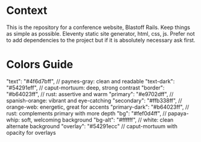 # Context
This is the repository for a conference website, Blastoff Rails.
Keep things as simple as possible. Eleventy static site generator, html, css, js.
Prefer not to add dependencies to the project but if it is absolutely necessary ask first.

# Colors Guide
"text": "#4f6d7bff",          // paynes-gray: clean and readable
"text-dark": "#54291eff",     // caput-mortuum: deep, strong contrast
"border": "#b64023ff",        // rust: assertive and warm
"primary": "#e9702dff",       // spanish-orange: vibrant and eye-catching
"secondary": "#ffb338ff",     // orange-web: energetic, great for accents
"primary-dark": "#b64023ff",  // rust: complements primary with more depth
"bg": "#fef0d4ff",            // papaya-whip: soft, welcoming background
"bg-alt": "#ffffff",          // white: clean alternate background
"overlay": "#54291ecc"        // caput-mortuum with opacity for overlays
